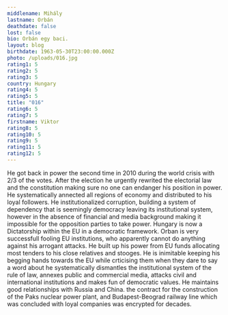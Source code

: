```yaml
---
middlename: Mihály
lastname: Orbán
deathdate: false
lost: false
bio: Orbán egy baci.
layout: blog
birthdate: 1963-05-30T23:00:00.000Z
photo: /uploads/016.jpg
rating1: 5
rating2: 5
rating3: 5
country: Hungary
rating4: 5
rating5: 5
title: "016"
rating6: 5
rating7: 5
firstname: Viktor
rating8: 5
rating10: 5
rating9: 5
rating11: 5
rating12: 5
---
```

He got back in power the second time in 2010 during the world crisis with 2/3 of the votes. After the election he urgently rewrited the electorial law and the constitution making sure no one can endanger his position in power. He systematically annected all regions of economy and distributed to his loyal followers. He institutionalized corruption, building a system of dependency that is seemingly democracy leaving its institutional system, however in the absence of financial and media background making it impossible for the opposition parties to take power. Hungary is now a Dictatorship within the EU in a democratic framework.
Orban is very successfull fooling EU institutions, who apparently cannot do anything against his arrogant attacks. He built up his power from EU funds allocating most tenders to his close relatives and stooges. He is inimitable keeping his begging hands towards the EU while crticising them when they dare to say a word about he systematically dismantles the institutional system of the rule of law, annexes public and commercial media, attacks civil and international institutions and makes fun of democratic values.
He maintains good relationships with Russia and China. the contract for the construction of the Paks nuclear power plant, and Budapest-Beograd railway line which was concluded with loyal companies was encrypted for decades.
